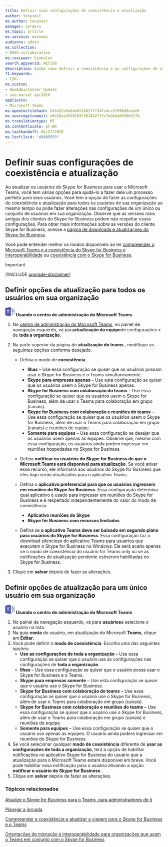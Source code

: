 ```yaml
---
title: Definir suas configurações de coexistência e atualização
author: tonysmit
ms.author: tonysmit
manager: serdars
ms.topic: article
ms.service: msteams
audience: admin
ms.collection:
- M365-collaboration
ms.reviewer: bjwhalen
search.appverid: MET150
description: Saiba como definir a coexistência e as configurações de atualização para todos os usuários em sua organização ao mesmo tempo ou para um único ou conjunto de usuários em sua organização.
f1.keywords:
- CSH
ms.custom:
- NewAdminCenter_Update
- seo-marvel-apr2020
appliesto:
- Microsoft Teams
ms.openlocfilehash: 245e22c9a5deb518617ff547c4cc2f590d9ea1e6
ms.sourcegitcommit: a9e16aa3539103f3618427ffc7ebbda6919b5176
ms.translationtype: MT
ms.contentlocale: pt-BR
ms.lasthandoff: 04/27/2020
ms.locfileid: "43905553"
---
```

# <a name="setting-your-coexistence-and-upgrade-settings"></a>Definir suas configurações de coexistência e atualização


Ao atualizar os usuários do Skype for Business para usar o Microsoft Teams, você tem várias opções para ajudá-lo a fazer dele um processo perfeito para seus usuários. Você tem a opção de fazer as configurações de coexistência e atualização para todos os usuários de sua organização ao mesmo tempo ou pode fazer alterações nas configurações de um único ou conjunto de usuários em sua organização. Observe que as versões mais antigas dos clientes do Skype for Business podem não respeitar essas configurações. Para obter mais informações sobre as versões do cliente Skype for Business, acesse a [página de downloads e atualizações do Skype for Business](https://docs.microsoft.com/skypeforbusiness/software-updates). 

Você pode entender melhor os modos disponíveis ao ler [compreender o Microsoft Teams e a coexistência do Skype for Business e interoperabilidade](teams-and-skypeforbusiness-coexistence-and-interoperability.md) ou [coexistência com o Skype for Business](coexistence-chat-calls-presence.md).  

> [!IMPORTANT]
> [!INCLUDE [upgrade-disclaimer](includes/upgrade-disclaimer.md)]


## <a name="set-upgrade-options-for-all-users-in-your-organization"></a>Definir opções de atualização para todos os usuários em sua organização

![Um ícone mostrando o logotipo do Microsoft Teams](media/teams-logo-30x30.png) **Usando o centro de administração do Microsoft Teams**

1. No [centro de administração do Microsoft Teams](https://admin.teams.microsoft.com/), no painel de navegação esquerdo, vá para**atualização da equipe**de configurações > de **toda a organização**. 

2. Na parte superior da página de **atualização do teams** , modifique as seguintes opções conforme desejado.
    - Defina o modo de **coexistência** .
        - **Ilhas** – Use essa configuração se quiser que os usuários possam usar o Skype for Business e o Teams simultaneamente.
        - **Skype para empresas apenas** – Use esta configuração se quiser que os usuários usem o Skype for Business apenas.
        - **Skype for Business com colaboração do teams** – Use essa configuração se quiser que os usuários usem o Skype for Business, além de usar o Teams para colaboração em grupo (canais).
        - **Skype for Business com colaboração e reuniões do teams** – Use essa configuração se quiser que os usuários usem o Skype for Business, além de usar o Teams para colaboração em grupo (canais) e reuniões de equipe.
        - **Somente para equipes** – Use essa configuração se desejar que os usuários usem apenas as equipes. Observe que, mesmo com essa configuração, os usuários ainda podem ingressar em reuniões hospedadas no Skype for Business.
        
    - Defina **notificar os usuários do Skype for Business de que o Microsoft Teams está disponível para atualização**. Se você ativar esse recurso, ele informará aos usuários do Skype for Business que eles logo serão atualizados para o aplicativo Teams.
    - Defina o **aplicativo preferencial para que os usuários ingressem em reuniões do Skype for Business**. Essa configuração determina qual aplicativo é usado para ingressar em reuniões do Skype for Business e é respeitado independentemente do valor do modo de coexistência.
      - **Aplicativo reuniões do Skype**
      - **Skype for Business com recursos limitados**
    - Defina se **o aplicativo Teams deve ser baixado em segundo plano para usuários do Skype for Business**.  Essa configuração faz o download silencioso do aplicativo Teams para usuários que executam o Skype for Business no Windows. Ele será aceito apenas se o modo de coexistência do usuário for Teams only ou se as notificações de atualização pendente estiverem habilitadas no Skype for Business.
3. Clique em **salvar** depois de fazer as alterações.

## <a name="set-upgrade-options-for-a-single-user-in-your-organization"></a>Definir opções de atualização para um único usuário em sua organização

![Um ícone mostrando o logotipo do Microsoft Teams](media/teams-logo-30x30.png) **Usando o centro de administração do Microsoft Teams**

1. No painel de navegação esquerdo, vá para **usuários**e selecione o usuário na lista. 
2. Na guia **conta** do usuário, em atualização do Microsoft **Teams**, clique em **Editar**.
3. Você pode definir o **modo de coexistência**. Escolha uma das seguintes opções:
     - **Use as configurações de toda a organização** – Use essa configuração se quiser que o usuário use as configurações nas configurações de **toda a organização** . 
     - **Ilhas** – Use essa configuração se quiser que o usuário possa usar o Skype for Business e o Teams. 
     - **Skype para empresas somente** – Use esta configuração se quiser que o usuário use o Skype for Business.
     - **Skype for Business com colaboração do teams** – Use essa configuração se quiser que o usuário use o Skype for Business, além de usar o Teams para colaboração em grupo (canais).
      - **Skype for Business com colaboração e reuniões do teams** – Use essa configuração se quiser que o usuário use o Skype for Business, além de usar o Teams para colaboração em grupo (canais) e reuniões de equipe.
     - **Somente para equipes** – Use essa configuração se quiser que o usuário use apenas as equipes. O usuário ainda poderá ingressar em reuniões do Skype for Business.
4. Se você selecionar qualquer **modo de coexistência** diferente de **usar as configurações de toda a organização**, terá a opção de habilitar notificações no aplicativo Skype for Business do usuário que a atualização para o Microsoft Teams estará disponível em breve. Você pode habilitar essa notificação para o usuário ativando a opção **notificar o usuário do Skype for Business** .
5. Clique em **salvar** depois de fazer as alterações.

### <a name="related-topics"></a>Tópicos relacionados
[Atualize o Skype for Business para o Teams, para administradores de ti](upgrade-to-teams-on-prem-overview.md)

[Planejar a jornada](upgrade-plan-journey.md)

[Compreender a coexistência e atualizar a viagem para o Skype for Business e o Teams](upgrade-and-coexistence-of-skypeforbusiness-and-teams.md)

[Orientações de migração e interoperabilidade para organizações que usam o Teams em conjunto com o Skype for Business](migration-interop-guidance-for-teams-with-skype.md)
